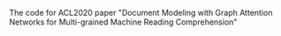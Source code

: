 The code for ACL2020 paper "Document Modeling with Graph Attention Networks for Multi-grained Machine Reading Comprehension"

